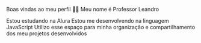 Boas vindas ao meu perfil 💙💙
Meu nome é Professor Leandro

Estou estudando na Alura
Estou me desenvolvendo na linguagem JavaScript
Utilizo esse espaço para minha organização e compartilhamento dos meu projetos desenvolvidos
